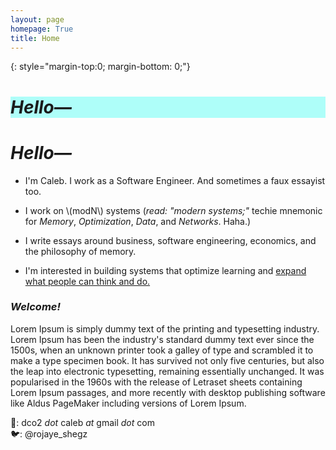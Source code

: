 ```yaml
---
layout: page
homepage: True
title: Home
---
```


{: style="margin-top:0; margin-bottom: 0;"}

<h1 style="background-color: #00ffef50;"><em>Hello—</em></h1>

# _Hello—_ 
- I'm Caleb. I work as a Software Engineer. And sometimes a faux essayist too.  

- I work on \\(modN\\) systems (_read: "modern systems;"_ techie mnemonic for _Memory_, _Optimization_, _Data_, and _Networks_. Haha.)  

- I write essays around business, software engineering, economics, and the philosophy of memory.

- I'm interested in building systems that optimize learning and [expand what people can think and do.](https://andymatuschak.org/)

### _Welcome!_
Lorem Ipsum is simply dummy text of the printing and typesetting industry. Lorem Ipsum has been the industry's standard dummy text ever since the 1500s, when an unknown printer took a galley of type and scrambled it to make a type specimen book. It has survived not only five centuries, but also the leap into electronic typesetting, remaining essentially unchanged. It was popularised in the 1960s with the release of Letraset sheets containing Lorem Ipsum passages, and more recently with desktop publishing software like Aldus PageMaker including versions of Lorem Ipsum.


📩: dco2 _dot_ caleb _at_ gmail _dot_ com  
🐦: @rojaye_shegz  
